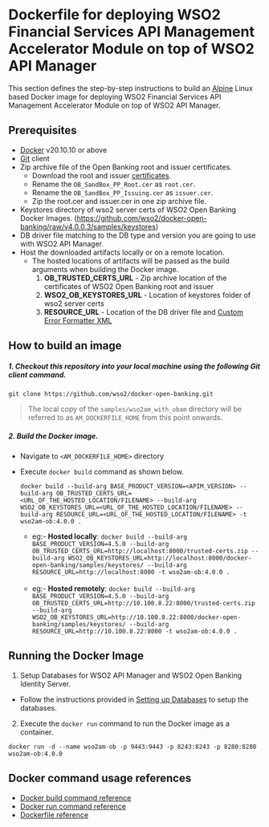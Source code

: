 # Dockerfile for deploying WSO2 Financial Services API Management Accelerator Module on top of WSO2 API Manager
This section defines the step-by-step instructions to build an [Alpine](https://hub.docker.com/_/alpine/) Linux based Docker image for deploying WSO2 Financial Services API Management Accelerator Module on top of WSO2 API Manager.

## Prerequisites

* [Docker](https://www.docker.com/get-docker) v20.10.10 or above
* [Git](https://git-scm.com/book/en/v2/Getting-Started-Installing-Git) client
* Zip archive file of the Open Banking root and issuer certificates. 
  - Download the root and issuer [certificates](https://openbanking.atlassian.net/wiki/spaces/DZ/pages/252018873/OB+Root+and+Issuing+Certificates+for+Sandbox).
  -  Rename the `OB_SandBox_PP_Root.cer` as `root.cer`.
  - Rename the `OB_SandBox_PP_Issuing.cer` as `issuer.cer`.
  - Zip the root.cer and issuer.cer in one zip archive file.
* Keystores directory of wso2 server certs of WSO2 Open Banking Docker Images. (https://github.com/wso2/docker-open-banking/raw/v4.0.0.3/samples/keystores)
* DB driver file matching to the DB type and version you are going to use with WSO2 API Manager.
* Host the downloaded artifacts locally or on a remote location.
  - The hosted locations of artifacts will be passed as the build arguments when building the Docker image.<br>
    1. **OB_TRUSTED_CERTS_URL** - Zip archive location of the certificates of WSO2 Open Banking root and issuer
    2. **WSO2_OB_KEYSTORES_URL** - Location of keystores folder of wso2 server certs
    3. **RESOURCE_URL** - Location of the DB driver file and [Custom Error Formatter XML](https://github.com/wso2/financial-services-apim-mediation-policies/blob/main/common/custom-error-formatter/customErrorFormatter.xml)
  
## How to build an image

##### 1. Checkout this repository into your local machine using the following Git client command.

```
git clone https://github.com/wso2/docker-open-banking.git
```
> The local copy of the `samples/wso2am_with_obam` directory will be referred to as `AM_DOCKERFILE_HOME` from this point onwards.

##### 2. Build the Docker image.

- Navigate to `<AM_DOCKERFILE_HOME>` directory
- Execute `docker build` command as shown below.
    ```
    docker build --build-arg BASE_PRODUCT_VERSION=<APIM_VERSION> --build-arg OB_TRUSTED_CERTS_URL=<URL_OF_THE_HOSTED_LOCATION/FILENAME> --build-arg WSO2_OB_KEYSTORES_URL=<URL_OF_THE_HOSTED_LOCATION/FILENAME> --build-arg RESOURCE_URL=<URL_OF_THE_HOSTED_LOCATION/FILENAME> -t wso2am-ob:4.0.0 .
    ```
    
    * eg:- **Hosted locally**: `docker build --build-arg BASE_PRODUCT_VERSION=4.5.0 --build-arg OB_TRUSTED_CERTS_URL=http://localhost:8000/trusted-certs.zip --build-arg WSO2_OB_KEYSTORES_URL=http://localhost:8000/docker-open-banking/samples/keystores/ --build-arg RESOURCE_URL=http://localhost:8000 -t wso2am-ob:4.0.0 .` <br><br>
    * eg:- **Hosted remotely**: `docker build --build-arg BASE_PRODUCT_VERSION=4.5.0 --build-arg OB_TRUSTED_CERTS_URL=http://10.100.8.22:8000/trusted-certs.zip --build-arg WSO2_OB_KEYSTORES_URL=http://10.100.8.22:8000/docker-open-banking/samples/keystores/ --build-arg RESOURCE_URL=http://10.100.8.22:8000 -t wso2am-ob:4.0.0 .`
  
## Running the Docker Image

1. Setup Databases for WSO2 API Manager and WSO2 Open Banking Identity Server.
- Follow the instructions provided in [Setting up Databases](https://ob.docs.wso2.com/en/latest/install-and-setup/setting-up-databases/) to setup the databases.

2. Execute the `docker run` command to run the Docker image as a container. 

```
docker run -d --name wso2am-ob -p 9443:9443 -p 8243:8243 -p 8280:8280 wso2am-ob:4.0.0
```

## Docker command usage references

* [Docker build command reference](https://docs.docker.com/engine/reference/commandline/build/)
* [Docker run command reference](https://docs.docker.com/engine/reference/run/)
* [Dockerfile reference](https://docs.docker.com/engine/reference/builder/)
